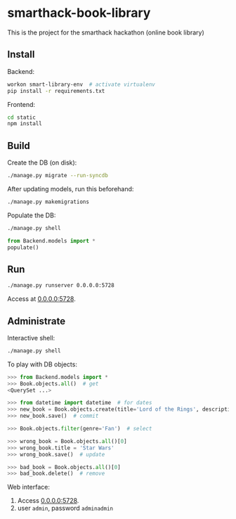 # smarthack-book-library
This is the project for the smarthack hackathon (online book library)



## Install

Backend:

```bash
workon smart-library-env  # activate virtualenv
pip install -r requirements.txt
```

Frontend:

```bash
cd static
npm install
```



## Build

Create the DB (on disk):
```bash
./manage.py migrate --run-syncdb
```
After updating models, run this beforehand:

```bash
./manage.py makemigrations
```

Populate the DB:

```bash
./manage.py shell
```

```python
from Backend.models import *
populate()
```





## Run

```bash
./manage.py runserver 0.0.0.0:5728
```

Access at [0.0.0.0:5728](http://0.0.0.0:5728).



## Administrate

Interactive shell:

```bash
./manage.py shell
```

To play with DB objects:

```python
>>> from Backend.models import *
>>> Book.objects.all()  # get
<QuerySet ...>

>>> from datetime import datetime  # for dates
>>> new_book = Book.objects.create(title='Lord of the Rings', description='Book with dwarfs and elves', release_date=datetime(day=24, month=1, year=1994), genre='Fan')  # create
>>> new_book.save()  # commit

>>> Book.objects.filter(genre='Fan')  # select

>>> wrong_book = Book.objects.all()[0]
>>> wrong_book.title = 'Star Wars'
>>> wrong_book.save()  # update

>>> bad_book = Book.objects.all()[0]
>>> bad_book.delete()  # remove
```



Web interface:

1. Access [0.0.0.0:5728](http://0.0.0.0:5728).
2. user `admin`, password `adminadmin`